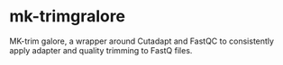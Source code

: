 # mk-trimgralore
MK-trim galore, a wrapper around Cutadapt and FastQC to consistently apply adapter and quality trimming to FastQ files.
